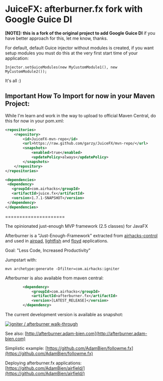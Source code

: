 JuiceFX: afterburner.fx fork with Google Guice DI
=================================================

**[NOTE]: this is a fork of the original project to add Google Guice DI** if you have better approach for this, let me know, thanks.

For default, default Guice injector without modules is created, if you want setup modules you must do this at the very first start time of your application:

```shell
Injector.setGuiceModules(new MyCustomModule1(), new MyCustomModule2());
```

It's all :)


## Important How To Import for now in your Maven Project:

While I'm learn and work in the way to upload to official Maven Central, do this for now in your pom.xml:

```xml
<repositories>
    <repository>
        <id>JuiceFX-mvn-repo</id>
        <url>https://raw.github.com/garzy/JuiceFX/mvn-repo/</url>
        <snapshots>
            <enabled>true</enabled>
            <updatePolicy>always</updatePolicy>
        </snapshots>
    </repository>
</repositories>

<dependencies>
 <dependency>
   <groupId>com.airhacks</groupId>
   <artifactId>juice.fx</artifactId>
   <version>1.7.1-SNAPSHOT</version>
 </dependency>
</dependencies>
```

=====================


The opinionated just-enough MVP framework (2.5 classes) for JavaFX

Afterburner is a "Just-Enough-Framework" extracted from [airhacks-control](https://github.com/AdamBien/airhacks-control) and used in [airpad](https://github.com/AdamBien/airpad), [lightfish](https://github.com/AdamBien/lightfish) and [floyd](https://github.com/AdamBien/floyd) applications. 

Goal: "Less Code, Increased Productivity"

Jumpstart with:

```shell
mvn archetype:generate -Dfilter=com.airhacks:igniter
```



Afterburner is also available from maven central:
```xml
        <dependency>
            <groupId>com.airhacks</groupId>
            <artifactId>afterburner.fx</artifactId>
            <version>[LATEST_RELEASE]</version>
        </dependency>
```
The current development version is available as snapshot:

[![igniter / afterburner walk-through](https://i1.ytimg.com/vi/xqkbu1IrHSw/mqdefault.jpg)](https://www.youtube.com/watch?v=xqkbu1IrHSw)

See also: [http://afterburner.adam-bien.com](http://afterburner.adam-bien.com)

Simplistic example:  [https://github.com/AdamBien/followme.fx](https://github.com/AdamBien/followme.fx)

Deploying afterburner.fx applications: [https://github.com/AdamBien/airfield/](https://github.com/AdamBien/airfield/)
